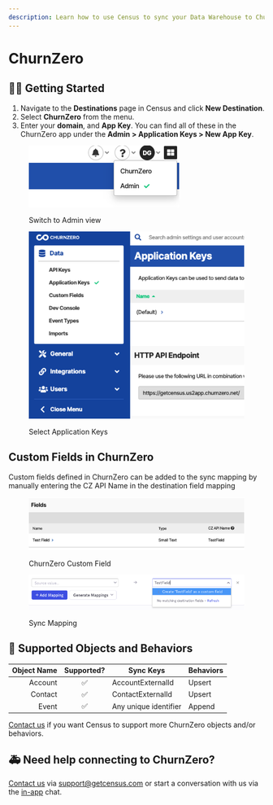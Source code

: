 ```yaml
---
description: Learn how to use Census to sync your Data Warehouse to ChurnZero.
---
```


# ChurnZero

## 🏃‍♀️ Getting Started

1. Navigate to the **Destinations** page in Census and click **New Destination**.
2. Select **ChurnZero** from the menu.
3. Enter your **domain**, and **App Key**. You can find all of these in the ChurnZero app under the **Admin > Application Keys > New App Key**.

<figure><img src="../.gitbook/assets/churnzero admin.png" alt=""><figcaption><p>Switch to Admin view</p></figcaption></figure>

<figure><img src="../.gitbook/assets/cz_app_keys.png" alt=""><figcaption><p>Select Application Keys</p></figcaption></figure>

## Custom Fields in ChurnZero

Custom fields defined in ChurnZero can be added to the sync mapping by manually entering the CZ API Name in the destination field mapping

<figure><img src="../.gitbook/assets/image (2).png" alt=""><figcaption><p>ChurnZero Custom Field</p></figcaption></figure>

<figure><img src="../.gitbook/assets/image (1) (1).png" alt=""><figcaption><p>Sync Mapping</p></figcaption></figure>

## 🔀 Supported Objects and Behaviors

| **Object Name** | **Supported?** | **Sync Keys**         | **Behaviors** |
| --------------: | :------------: | --------------------- | ------------- |
|         Account |        ✅       | AccountExternalId     | Upsert        |
|         Contact |        ✅       | ContactExternalId     | Upsert        |
|           Event |        ✅       | Any unique identifier | Append        |

[Contact us](mailto:support@getcensus.com) if you want Census to support more ChurnZero objects and/or behaviors.

## 🚑 Need help connecting to ChurnZero?

[Contact us](mailto:support@getcensus.com) via support@getcensus.com or start a conversation with us via the [in-app](https://app.getcensus.com) chat.
